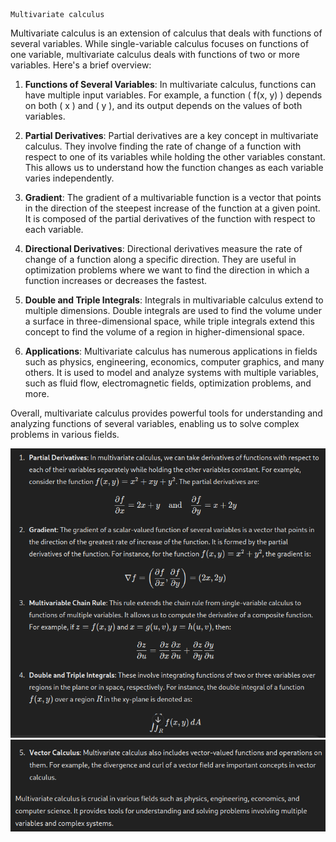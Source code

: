 	Multivariate calculus
	
Multivariate calculus is an extension of calculus that deals with functions of several variables. While single-variable calculus focuses on functions of one variable, multivariate calculus deals with functions of two or more variables. Here's a brief overview:

1. **Functions of Several Variables**: In multivariate calculus, functions can have multiple input variables. For example, a function \( f(x, y) \) depends on both \( x \) and \( y \), and its output depends on the values of both variables.

2. **Partial Derivatives**: Partial derivatives are a key concept in multivariate calculus. They involve finding the rate of change of a function with respect to one of its variables while holding the other variables constant. This allows us to understand how the function changes as each variable varies independently.

3. **Gradient**: The gradient of a multivariable function is a vector that points in the direction of the steepest increase of the function at a given point. It is composed of the partial derivatives of the function with respect to each variable.

4. **Directional Derivatives**: Directional derivatives measure the rate of change of a function along a specific direction. They are useful in optimization problems where we want to find the direction in which a function increases or decreases the fastest.

5. **Double and Triple Integrals**: Integrals in multivariable calculus extend to multiple dimensions. Double integrals are used to find the volume under a surface in three-dimensional space, while triple integrals extend this concept to find the volume of a region in higher-dimensional space.

6. **Applications**: Multivariate calculus has numerous applications in fields such as physics, engineering, economics, computer graphics, and many others. It is used to model and analyze systems with multiple variables, such as fluid flow, electromagnetic fields, optimization problems, and more.

Overall, multivariate calculus provides powerful tools for understanding and analyzing functions of several variables, enabling us to solve complex problems in various fields.


![](Pasted%20image%2020240528182734.png)
![](Pasted%20image%2020240528182753.png)

